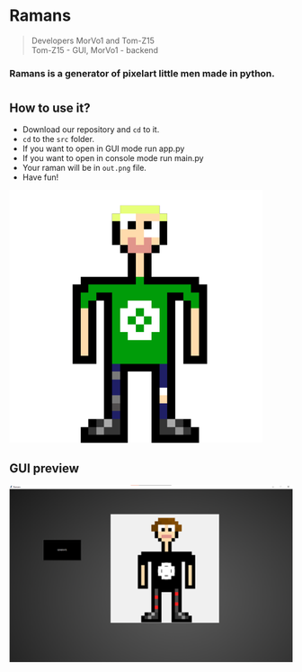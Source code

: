 # Ramans
> Developers MorVo1 and Tom-Z15\
Tom-Z15 - GUI, MorVo1 - backend


### Ramans is a generator of pixelart little men made in python.
#


## How to use it?
- Download our repository and `cd` to it.
- `cd` to the `src` folder.
- If you want to open in GUI mode run app.py
- If you want to open in console mode run main.py
- Your raman will be in `out.png` file. 
- Have fun!


![logo](logo.png)


## GUI preview
![preview](preview.png)